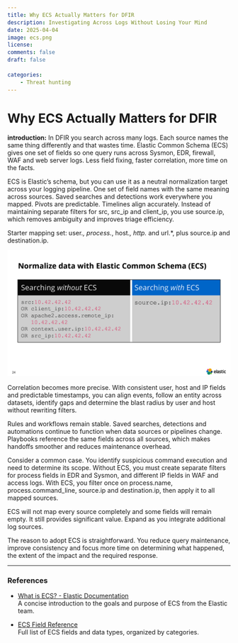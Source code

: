```yaml
---
title: Why ECS Actually Matters for DFIR
description: Investigating Across Logs Without Losing Your Mind
date: 2025-04-04
image: ecs.png
license: 
comments: false
draft: false

categories:
    - Threat hunting
---
```


# Why ECS Actually Matters for DFIR

**introduction:**
In DFIR you search across many logs. Each source names the same thing differently and that wastes time. Elastic Common Schema (ECS) gives one set of fields so one query runs across Sysmon, EDR, firewall, WAF and web server logs. Less field fixing, faster correlation, more time on the facts.

ECS is Elastic’s schema, but you can use it as a neutral normalization target across your logging pipeline. One set of field names with the same meaning across sources. Saved searches and detections work everywhere you mapped. Pivots are predictable. Timelines align accurately. Instead of maintaining separate filters for src, src_ip and client_ip, you use source.ip, which removes ambiguity and improves triage efficiency.

Starter mapping set: user.*, process.*, host.*, http.* and url.*, plus source.ip and destination.ip.

![ECS field mapping example](ecs.png)

Correlation becomes more precise. With consistent user, host and IP fields and predictable timestamps, you can align events, follow an entity across datasets, identify gaps and determine the blast radius by user and host without rewriting filters.

Rules and workflows remain stable. Saved searches, detections and automations continue to function when data sources or pipelines change. Playbooks reference the same fields across all sources, which makes handoffs smoother and reduces maintenance overhead.

Consider a common case. You identify suspicious command execution and need to determine its scope. Without ECS, you must create separate filters for process fields in EDR and Sysmon, and different IP fields in WAF and access logs. With ECS, you filter once on process.name, process.command_line, source.ip and destination.ip, then apply it to all mapped sources.

ECS will not map every source completely and some fields will remain empty. It still provides significant value. Expand as you integrate additional log sources.

The reason to adopt ECS is straightforward. You reduce query maintenance, improve consistency and focus more time on determining what happened, the extent of the impact and the required response.

---

### References

-  [What is ECS? - Elastic Documentation](https://www.elastic.co/guide/en/ecs/current/ecs-reference.html#_what_is_ecs)  
  A concise introduction to the goals and purpose of ECS from the Elastic team.

-  [ECS Field Reference](https://www.elastic.co/guide/en/ecs/current/ecs-field-reference.html)  
  Full list of ECS fields and data types, organized by categories.

